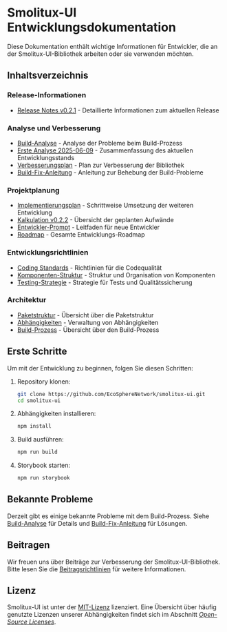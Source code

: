# Smolitux-UI Entwicklungsdokumentation

Diese Dokumentation enthält wichtige Informationen für Entwickler, die an der Smolitux-UI-Bibliothek arbeiten oder sie verwenden möchten.

## Inhaltsverzeichnis

### Release-Informationen

- [Release Notes v0.2.1](./v0.2.1-release-notes.md) - Detaillierte Informationen zum aktuellen Release

### Analyse und Verbesserung

- [Build-Analyse](./build-analysis.md) - Analyse der Probleme beim Build-Prozess
- [Erste Analyse 2025-06-09](./analysis-2025-06-09.md) - Zusammenfassung des aktuellen Entwicklungsstands
- [Verbesserungsplan](./roadmap.md) - Plan zur Verbesserung der Bibliothek
- [Build-Fix-Anleitung](./build-fix-guide.md) - Anleitung zur Behebung der Build-Probleme

### Projektplanung

- [Implementierungsplan](./roadmap/implementation-plan.md) - Schrittweise Umsetzung der weiteren Entwicklung
- [Kalkulation v0.2.2](./Finanzierung/Kalkulation-v0.2.2.md) - Übersicht der geplanten Aufwände
- [Entwickler-Prompt](./Entwickler-Prompt.md) - Leitfaden für neue Entwickler
- [Roadmap](./roadmap.md) - Gesamte Entwicklungs-Roadmap

### Entwicklungsrichtlinien

- [Coding Standards](../guidelines/coding-standards.md) - Richtlinien für die Codequalität
- [Komponenten-Struktur](../guidelines/component-structure.md) - Struktur und Organisation von Komponenten
- [Testing-Strategie](../guidelines/testing-strategy.md) - Strategie für Tests und Qualitätssicherung

### Architektur

- [Paketstruktur](../architecture/package-structure.md) - Übersicht über die Paketstruktur
- [Abhängigkeiten](../architecture/dependencies.md) - Verwaltung von Abhängigkeiten
- [Build-Prozess](../architecture/build-process.md) - Übersicht über den Build-Prozess

## Erste Schritte

Um mit der Entwicklung zu beginnen, folgen Sie diesen Schritten:

1. Repository klonen:

   ```bash
   git clone https://github.com/EcoSphereNetwork/smolitux-ui.git
   cd smolitux-ui
   ```

2. Abhängigkeiten installieren:

   ```bash
   npm install
   ```

3. Build ausführen:

   ```bash
   npm run build
   ```

4. Storybook starten:
   ```bash
   npm run storybook
   ```

## Bekannte Probleme

Derzeit gibt es einige bekannte Probleme mit dem Build-Prozess. Siehe [Build-Analyse](./build-analysis.md) für Details und [Build-Fix-Anleitung](./build-fix-guide.md) für Lösungen.

## Beitragen

Wir freuen uns über Beiträge zur Verbesserung der Smolitux-UI-Bibliothek. Bitte lesen Sie die [Beitragsrichtlinien](./contributing.md) für weitere Informationen.

## Lizenz

Smolitux-UI ist unter der [MIT-Lizenz](https://github.com/EcoSphereNetwork/smolitux-ui/blob/main/LICENSE) lizenziert. Eine Übersicht über häufig genutzte Lizenzen unserer Abhängigkeiten findet sich im Abschnitt [*Open-Source Licenses*](../guides/open-source-licenses.md).
